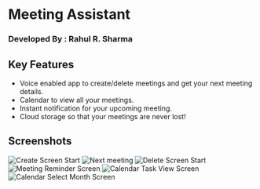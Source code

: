 # Meeting Assistant

### Developed By : Rahul R. Sharma

## Key Features

* Voice enabled app to create/delete meetings and get your next meeting details.
* Calendar to view all your meetings.
* Instant notification for your upcoming meeting.
* Cloud storage so that your meetings are never lost!

## Screenshots

![Create Screen Start ](/screenshots/create.png)
![Next meeting](/screenshots/next.png)
![Delete Screen Start](/screenshots/delete.png)
![Meeting Reminder Screen](/screenshots/reminder.png)
![Calendar Task View Screen](/screenshots/tasks.png)
![Calendar Select Month Screen](/screenshots/calendar.png)

